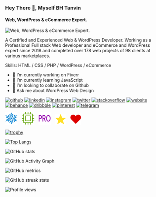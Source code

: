 ### Hey There 👋, Myself BH Tanvin
#### Web, WordPress & eCommerce Expert.
![Web, WordPress & eCommerce Expert.](https://mir-s3-cdn-cf.behance.net/3f849378db80841fa76a2d355a7a60fa/4c7c2e11-4100-4b08-b733-28752b0cf1c1_rwc_0x0x2633x410x3200.jpg?h=2e72297efae4ae04d04290d71c29347b)

A Certified and Experienced Web & WordPress Developer. Working as a Professional Full stack Web developer and eCommerce and WordPress expert since 2018 and completed over 178 web projects of 98 clients at various marketplaces.

Skills: HTML / CSS / PHP / WordPress / eCommerce

- 🔭 I’m currently working on Fiverr 
- 🌱 I’m currently learning JavaScript 
- 👯 I’m looking to collaborate on Github 
- 💬 Ask me about WordPress Web Design 


[<img src='https://cdn.jsdelivr.net/npm/simple-icons@3.0.1/icons/github.svg' alt='github' height='40'>](https://github.com/bhtanvin0)  [<img src='https://cdn.jsdelivr.net/npm/simple-icons@3.0.1/icons/linkedin.svg' alt='linkedin' height='40'>](https://www.linkedin.com/in/bhtanvin/)  [<img src='https://cdn.jsdelivr.net/npm/simple-icons@3.0.1/icons/instagram.svg' alt='instagram' height='40'>](https://www.instagram.com/bh_tanvin/)  [<img src='https://cdn.jsdelivr.net/npm/simple-icons@3.0.1/icons/twitter.svg' alt='twitter' height='40'>](https://twitter.com/bhtanvin)  [<img src='https://cdn.jsdelivr.net/npm/simple-icons@3.0.1/icons/stackoverflow.svg' alt='stackoverflow' height='40'>](https://stackoverflow.com/users/bh-tanvin)  [<img src='https://cdn.jsdelivr.net/npm/simple-icons@3.0.1/icons/icloud.svg' alt='website' height='40'>](bhtanvin.com)  [<img src='https://cdn.jsdelivr.net/npm/simple-icons@3.0.1/icons/behance.svg' alt='behance' height='40'>](bhtanvin)  [<img src='https://cdn.jsdelivr.net/npm/simple-icons@3.0.1/icons/dribbble.svg' alt='dribbble' height='40'>](bhtanvin)  [<img src='https://cdn.jsdelivr.net/npm/simple-icons@3.0.1/icons/pinterest.svg' alt='pinterest' height='40'>](bhtanvin0)  [<img src='https://cdn.jsdelivr.net/npm/simple-icons@3.0.1/icons/telegram.svg' alt='telegram' height='40'>](bhtanvin)  

<a href='https://archiveprogram.github.com/'><img src='https://raw.githubusercontent.com/acervenky/animated-github-badges/master/assets/acbadge.gif' width='40' height='40'></a> <a href='https://docs.github.com/en/developers'><img src='https://raw.githubusercontent.com/acervenky/animated-github-badges/master/assets/devbadge.gif' width='40' height='40'></a> <a href='https://github.com/pricing'><img src='https://raw.githubusercontent.com/acervenky/animated-github-badges/master/assets/pro.gif' width='40' height='40'></a> <a href='https://stars.github.com/'><img src='https://raw.githubusercontent.com/acervenky/animated-github-badges/master/assets/starbadge.gif' width='35' height='35'></a> <a href='https://docs.github.com/en/github/supporting-the-open-source-community-with-github-sponsors'><img src='https://raw.githubusercontent.com/acervenky/animated-github-badges/master/assets/sponsorbadge.gif' width='35' height='35'></a> 

[![trophy](https://github-profile-trophy.vercel.app/?username=bhtanvin0)](https://github.com/ryo-ma/github-profile-trophy)

[![Top Langs](https://github-readme-stats.vercel.app/api/top-langs/?username=bhtanvin0)](https://github.com/anuraghazra/github-readme-stats)

![GitHub stats](https://github-readme-stats.vercel.app/api?username=bhtanvin0&show_icons=true&count_private=true)  

![GitHub Activity Graph](https://activity-graph.herokuapp.com/graph?username=bhtanvin0)  

![GitHub metrics](https://metrics.lecoq.io/bhtanvin0)  

![GitHub streak stats](https://github-readme-streak-stats.herokuapp.com/?user=bhtanvin0)  

![Profile views](https://gpvc.arturio.dev/bhtanvin0)  
